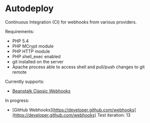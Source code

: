 Autodeploy
==========

Continuous Integration (CI) for webhooks from various providers.

Requirements:

* PHP 5.4
* PHP MCrypt module
* PHP HTTP module
* PHP shell_exec enabled
* git installed on the server
* Apache process able to access shell and pull/push changes to git remote

Currently supports:

* [Beanstalk Classic Webhooks](http://support.beanstalkapp.com/customer/portal/articles/75753-trigger-a-url-on-commit-with-web-hooks)

In progress:

* [GitHub Webhooks](https://developer.github.com/webhooks](https://developer.github.com/webhooks) Test iteration: 13
